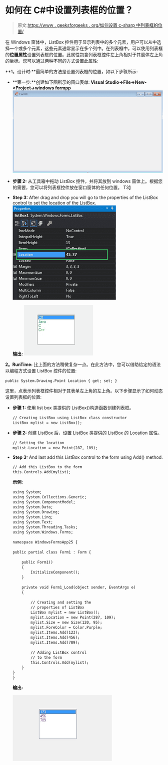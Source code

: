 # 如何在 C#中设置列表框的位置？

> 原文:[https://www . geeksforgeeks . org/如何设置 c-sharp 中列表框的位置/](https://www.geeksforgeeks.org/how-to-set-the-location-of-the-listbox-in-c-sharp/)

在 Windows 窗体中，ListBox 控件用于显示列表中的多个元素，用户可以从中选择一个或多个元素，这些元素通常显示在多个列中。在列表框中，可以使用列表框的**位置属性**设置列表框的位置。此属性包含列表框控件左上角相对于其窗体左上角的坐标。您可以通过两种不同的方式设置此属性:

**1。设计时:**最简单的方法是设置列表框的位置，如以下步骤所示:

*   **第一步:**创建如下图所示的窗口表单:
    **Visual Studio->File->New->Project->windows formpp**
    ![](img/52a0adebea6c33bdc662683df034f77e.png)
*   **步骤 2:** 从工具箱中拖动 ListBox 控件，并将其放到 windows 窗体上。根据您的需要，您可以将列表框控件放在窗口窗体的任何位置。
    T3】
*   **Step 3:** After drag and drop you will go to the properties of the ListBox control to set the location of the ListBox.
    ![](img/34c9a0323b6c2b43b2123b7c6238ff80.png)

    **输出:**
    ![](img/9c4159f01470a91fa5a6595416441e3b.png)

**2。RunTime:** 比上面的方法稍微复杂一点。在此方法中，您可以借助给定的语法以编程方式设置 ListBox 控件的位置:

```
public System.Drawing.Point Location { get; set; }
```

这里，点表示列表框控件相对于其表单左上角的左上角。以下步骤显示了如何动态设置列表框的位置:

*   **步骤 1:** 使用 list box 类提供的 ListBox()构造函数创建列表框。

    ```
    // Creating ListBox using ListBox class constructor
    ListBox mylist = new ListBox();

    ```

*   **步骤 2:** 创建 ListBox 后，设置 ListBox 类提供的 ListBox 的 Location 属性。

    ```
    // Setting the location
    mylist.Location = new Point(287, 109);

    ```

*   **Step 3:** And last add this ListBox control to the form using Add() method.

    ```
    // Add this ListBox to the form
    this.Controls.Add(mylist);

    ```

    **示例:**

    ```
    using System;
    using System.Collections.Generic;
    using System.ComponentModel;
    using System.Data;
    using System.Drawing;
    using System.Linq;
    using System.Text;
    using System.Threading.Tasks;
    using System.Windows.Forms;

    namespace WindowsFormsApp25 {

    public partial class Form1 : Form {

        public Form1()
        {
            InitializeComponent();
        }

        private void Form1_Load(object sender, EventArgs e)
        {

            // Creating and setting the
            // properties of ListBox
            ListBox mylist = new ListBox();
            mylist.Location = new Point(287, 109);
            mylist.Size = new Size(120, 95);
            mylist.ForeColor = Color.Purple;
            mylist.Items.Add(123);
            mylist.Items.Add(456);
            mylist.Items.Add(789);

            // Adding ListBox control
            // to the form
            this.Controls.Add(mylist);
        }
    }
    }
    ```

    **输出:**

    ![](img/26b50c4d99f3e5b52701b8c82d75081d.png)